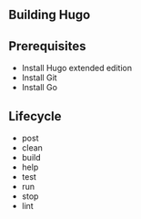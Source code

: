 ## Building Hugo

## Prerequisites
- Install Hugo extended edition
- Install Git
- Install Go

## Lifecycle
- post
- clean
- build
- help
- test
- run
- stop
- lint

